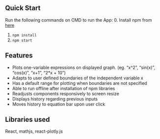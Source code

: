 ## Quick Start
Run the following commands on CMD to run the App:
0. Install npm from [here](https://www.npmjs.com/get-npm)
1. `npm install`
2. `npm start`

## Features
* Plots one-variable expressions on displayed graph. (eg. “x^2”, “sin(x)”, “cos(x)”, “x+1”, “2*x + 10”)
* Adapts to user defined boundaries of the independent variable x
* Has a default range for plotting when boundaries are not specified
* Able to run offline after installation of npm libraries
* Readjusts components responsively to screen resize
* Displays history regarding previous inputs
* Moves history to equation bar upon user click

## Libraries used
React, mathjs, react-plotly.js
